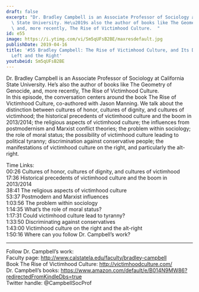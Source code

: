 ```yaml
---
draft: false
excerpt: "Dr. Bradley Campbell is an Associate Professor of Sociology at California\
  \ State University. He\u2019s also the author of books like The Geometry of Genocide,\
  \ and, more recently, The Rise of Victimhood Culture.  "
id: e55
image: https://i.ytimg.com/vi/Sm5qUFsB2BE/maxresdefault.jpg
publishDate: 2019-04-16
title: '#55 Bradley Campbell: The Rise of Victimhood Culture, and Its Dangers on the
  Left and the Right'
youtubeid: Sm5qUFsB2BE
---
```

Dr. Bradley Campbell is an Associate Professor of Sociology at California State University. He’s also the author of books like The Geometry of Genocide, and, more recently, The Rise of Victimhood Culture.  
In this episode, the conversation centers around the book The Rise of Victimhood Culture, co-authored with Jason Manning. We talk about the distinction between cultures of honor, cultures of dignity, and cultures of victimhood; the historical precedents of victimhood culture and the boom in 2013/2014; the religious aspects of victimhood culture; the influences from postmodernism and Marxist conflict theories; the problem within sociology; the role of moral status; the possibility of victimhood culture leading to political tyranny; discrimination against conservative people; the manifestations of victimhood culture on the right, and particularly the alt-right.

Time Links:  
00:26  Cultures of honor, cultures of dignity, and cultures of victimhood  
17:36  Historical precedents of victimhood culture and the boom in 2013/2014  
38:41  The religious aspects of victimhood culture  
53:37  Postmodern and Marxist influences  
1:03:56  The problem within sociology  
1:14:35  What’s the role of moral status?  
1:17:31  Could victimhood culture lead to tyranny?  
1:33:50  Discriminating against conservatives  
1:43:00  Victimhood culture on the right and the alt-right  
1:50:16  Where can you follow Dr. Campbell’s work?

---

Follow Dr. Campbell’s work:  
Faculty page: http://www.calstatela.edu/faculty/bradley-campbell  
Book The Rise of Victimhood Culture: http://victimhoodculture.com/  
Dr. Campbell’s books: https://www.amazon.com/default/e/B014N9MW86?redirectedFromKindleDbs=true  
Twitter handle: @CampbellSocProf
